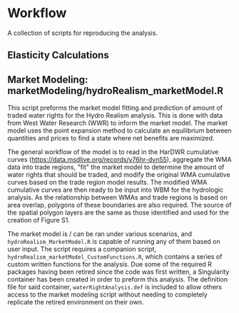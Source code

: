 # Workflow
A collection of scripts for reproducing the analysis.

## Elasticity Calculations


## Market Modeling: marketModeling/hydroRealism_marketModel.R
This script preforms the market model fitting and prediction of amount of traded water rights for the Hydro Realism analysis. This is done with data from West Water Research (WWR) to inform the market model. The market model uses the point expansion method to calculate an equilibrium between quantities and prices to find a state where net benefits are maximized.

The general workflow of the model is to read in the HarDWR cumulative curves (https://data.msdlive.org/records/y76hr-dvn55), aggregate the WMA data into trade regions, "fit" the market model to determine the amount of water rights that should be traded, and modify the original WMA cumulative curves based on the trade region model results. The modified WMA cumulative curves are then ready to be input into WBM for the hydrologic analysis. As the relationship between WMAs and trade regions is based on area overlap, polygons of these boundaries are also required. The source of the spatial polygon layers are the same as those identified and used for the creation of Figure S1.

The market model is / can be ran under various scenarios, and `hydroRealism_MarketModel.R` is capable of running any of them based on user input. The script requires a companion script, `hydroRealism_marketModel_CustomFunctions.R`, which contains a series of custom written functions for the analysis. Due some of the required R packages having been retired since the code was first written, a Singularity container has been created in order to preform this analysis. The definition file for said container, `waterRightAnalysis.def` is included to allow others access to the market modeling script without needing to completely replicate the retired environment on their own.

